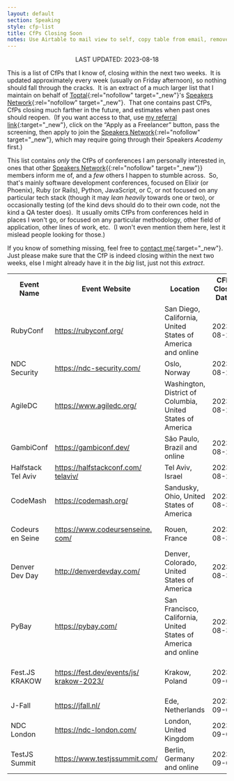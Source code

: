 ```yaml
---
layout: default
section: Speaking
style: cfp-list
title: CfPs Closing Soon
notes: Use Airtable to mail view to self, copy table from email, remove styling, and update date.
---
```


<center>LAST UPDATED: 2023-08-18</center>

This is a list of CfPs that I know of,
closing within the next two weeks.&nbsp;
It is updated approximately every week
(usually on Friday afternoon),
so nothing should fall through the cracks.&nbsp;
It is an extract of a much larger list
that I maintain on behalf of
[Toptal](https://www.toptal.com/#accept-only-candid-coders){:rel="nofollow" target="_new"}'s
[Speakers Network](https://www.toptal.com/community/speakers){:rel="nofollow" target="_new"}.&nbsp;
That one contains past CfPs,
CfPs closing much farther in the future,
and estimates when past ones should reopen.&nbsp;
(If you want access to that, use
[my referral link](https://www.toptal.com/#accept-only-candid-coders){:target="_new"},
click on the “Apply as a Freelancer” button,
pass the screening,
then apply to join the 
[Speakers Network](https://www.toptal.com/community/speakers){:rel="nofollow" target="_new"},
which may require going through their Speakers _Academy_ first.)

This list contains _only_
the CfPs of conferences I am personally interested in,
ones that other
[Speakers Network](https://www.toptal.com/community/speakers){{:rel="nofollow" target="_new"}} members inform me of,
and a _few_ others I happen to stumble across.&nbsp;
So, that's mainly software development conferences,
focused on Elixir (or Phoenix), Ruby (or Rails), Python, JavaScript, or C,
or not focused on any particular tech stack
(though it may _lean heavily_ towards one or two),
or occasionally testing
(of the kind devs should do to their own code,
not the kind a QA tester does).&nbsp;
It usually omits CfPs from conferences
held in places I won't go,
or focused on any particular
methodology, other field of application, other lines of work, etc.&nbsp;
(I won't even mention them here,
lest it mislead people looking for those.)

If you know of something missing, feel free to
[contact me](/contact){:target="_new"}.&nbsp;
Just please make sure that
the CfP is indeed closing within the next two weeks,
else I might already have it in the _big_ list, just not this _extract_.

<table>
  <tbody>
    <tr>
      <th>Event Name</th>
      <th>Event Website</th>
      <th>Location</th>
      <th>CFP Close Date</th>
      <th>Estimated?</th>
      <th>Event Date</th>
      <th>CFP Link</th>
    </tr>
    <tr>
      <td>
        <div>RubyConf</div>
      </td>
      <td>
        <div>
          <a href="https://rubyconf.org/" target="_blank">https://rubyconf.org/</a>
        </div>
      </td>
      <td>
        <div>San Diego, California, United States of America and online</div>
      </td>
      <td>
        <div>2023-08-24</div>
      </td>
      <td>
      </td>
      <td>
        <div>2023-11-13</div>
      </td>
      <td>
        <div>
          <a href="https://sessionize.com/rubyconf-2023/" target="_blank">https://sessionize.com/<wbr>rubyconf-2023/</a>
        </div>
      </td>
    </tr>
    <tr>
      <td>
        <div>NDC Security</div>
      </td>
      <td>
        <div>
          <a href="https://ndc-security.com/" target="_blank">https://ndc-security.com/</a>
        </div>
      </td>
      <td>
        <div>Oslo, Norway</div>
      </td>
      <td>
        <div>2023-08-25</div>
      </td>
      <td>
      </td>
      <td>
        <div>2024-01-10</div>
      </td>
      <td>
        <div>
          <a href="https://sessionize.com/ndc-security-2024/" target="_blank">https://sessionize.com/ndc-<wbr>security-2024/</a>
        </div>
      </td>
    </tr>
    <tr>
      <td>
        <div>AgileDC</div>
      </td>
      <td>
        <div>
          <a href="https://www.agiledc.org/" target="_blank">https://www.agiledc.org/</a>
        </div>
      </td>
      <td>
        <div>Washington, District of Columbia, United States of America</div>
      </td>
      <td>
        <div>2023-08-27</div>
      </td>
      <td>
      </td>
      <td>
        <div>2023-10-23</div>
      </td>
      <td>
        <div>
          <a href="https://www.agiledc.org/speaker" target="_blank">https://www.agiledc.org/<wbr>speaker</a>
        </div>
      </td>
    </tr>
    <tr>
      <td>
        <div>GambiConf</div>
      </td>
      <td>
        <div>
          <a href="https://gambiconf.dev/" target="_blank">https://gambiconf.dev/</a>
        </div>
      </td>
      <td>
        <div>São Paulo, Brazil and online</div>
      </td>
      <td>
        <div>2023-08-27</div>
      </td>
      <td>
      </td>
      <td>
        <div>2023-11-25</div>
      </td>
      <td>
        <div>
          <a href="https://gambiconf.dev/cfp" target="_blank">https://gambiconf.dev/cfp</a>
        </div>
      </td>
    </tr>
    <tr>
      <td>
        <div>Halfstack Tel Aviv</div>
      </td>
      <td>
        <div>
          <a href="https://halfstackconf.com/telaviv/" target="_blank">https://halfstackconf.com/<wbr>telaviv/</a>
        </div>
      </td>
      <td>
        <div>Tel Aviv, Israel</div>
      </td>
      <td>
        <div>2023-08-28</div>
      </td>
      <td>
      </td>
      <td>
        <div>2023-11-28</div>
      </td>
      <td>
        <div>
          <a href="https://halfstackconf.com/cfp/" target="_blank">https://halfstackconf.com/cfp/</a>
        </div>
      </td>
    </tr>
    <tr>
      <td>
        <div>CodeMash</div>
      </td>
      <td>
        <div>
          <a href="https://codemash.org/" target="_blank">https://codemash.org/</a>
        </div>
      </td>
      <td>
        <div>Sandusky, Ohio, United States of America</div>
      </td>
      <td>
        <div>2023-08-31</div>
      </td>
      <td>
      </td>
      <td>
        <div>2024-01-11</div>
      </td>
      <td>
        <div>
          <a href="https://www.codemash.org/call-speakers/" target="_blank">https://www.codemash.org/call-<wbr>speakers/</a>
        </div>
      </td>
    </tr>
    <tr>
      <td>
        <div>Codeurs en Seine</div>
      </td>
      <td>
        <div>
          <a href="https://www.codeursenseine.com/" target="_blank">https://www.codeursenseine.<wbr>com/</a>
        </div>
      </td>
      <td>
        <div>Rouen, France</div>
      </td>
      <td>
        <div>2023-08-31</div>
      </td>
      <td>
      </td>
      <td>
        <div>2023-10-26</div>
      </td>
      <td>
        <div>
          <a href="https://conference-hall.io/public/event/77LWxBRFiJ13EdvlEE8X" target="_blank">https://conference-hall.io/<wbr>public/event/<wbr>77LWxBRFiJ13EdvlEE8X</a>
        </div>
      </td>
    </tr>
    <tr>
      <td>
        <div>Denver Dev Day</div>
      </td>
      <td>
        <div>
          <a href="http://denverdevday.com/" target="_blank">http://denverdevday.com/</a>
        </div>
      </td>
      <td>
        <div>Denver, Colorado, United States of America</div>
      </td>
      <td>
        <div>2023-08-31</div>
      </td>
      <td>
      </td>
      <td>
        <div>2023-10-27</div>
      </td>
      <td>
        <div>
          <a href="https://sessionize.com/denver-dev-day-october-2023" target="_blank">https://sessionize.com/denver-<wbr>dev-day-october-2023</a>
        </div>
      </td>
    </tr>
    <tr>
      <td>
        <div>PyBay</div>
      </td>
      <td>
        <div>
          <a href="https://pybay.com/" target="_blank">https://pybay.com/</a>
        </div>
      </td>
      <td>
        <div>San Francisco, California, United States of America and online</div>
      </td>
      <td>
        <div>2023-08-31</div>
      </td>
      <td>
      </td>
      <td>
        <div>2023-10-08</div>
      </td>
      <td>
        <div>
          <a href="https://sessionize.com/pybay2023-food-truck-edition/" target="_blank">https://sessionize.com/<wbr>pybay2023-food-truck-edition/</a>
        </div>
      </td>
    </tr>
    <tr>
      <td>
        <div>Fest.JS KRAKOW</div>
      </td>
      <td>
        <div>
          <a href="https://fest.dev/events/js/krakow-2023/" target="_blank">https://fest.dev/events/js/<wbr>krakow-2023/</a>
        </div>
      </td>
      <td>
        <div>Krakow, Poland</div>
      </td>
      <td>
        <div>2023-09-01</div>
      </td>
      <td>
      </td>
      <td>
        <div>2023-11-18</div>
      </td>
      <td>
        <div>
          <a href="https://docs.google.com/forms/d/1OPrfCEnCh_PHYZnFmeh5ufXQvxzOr4IMs_O8ale4ovs" target="_blank">https://docs.google.com/forms/<wbr>d/1OPrfCEnCh_<wbr>PHYZnFmeh5ufXQvxzOr4IMs_<wbr>O8ale4ovs</a>
        </div>
      </td>
    </tr>
    <tr>
      <td>
        <div>J-Fall</div>
      </td>
      <td>
        <div>
          <a href="https://jfall.nl/" target="_blank">https://jfall.nl/</a>
        </div>
      </td>
      <td>
        <div>Ede, Netherlands</div>
      </td>
      <td>
        <div>2023-09-01</div>
      </td>
      <td>
      </td>
      <td>
        <div>2023-11-09</div>
      </td>
      <td>
        <div>
          <a href="https://sessionize.com/jfall23/" target="_blank">https://sessionize.com/<wbr>jfall23/</a>
        </div>
      </td>
    </tr>
    <tr>
      <td>
        <div>NDC London</div>
      </td>
      <td>
        <div>
          <a href="https://ndc-london.com/" target="_blank">https://ndc-london.com/</a>
        </div>
      </td>
      <td>
        <div>London, United Kingdom</div>
      </td>
      <td>
        <div>2023-09-01</div>
      </td>
      <td>
      </td>
      <td>
        <div>2024-01-31</div>
      </td>
      <td>
        <div>
          <a href="https://ndclondon.com/call-for-papers" target="_blank">https://ndclondon.com/call-<wbr>for-papers</a>
        </div>
      </td>
    </tr>
    <tr>
      <td>
        <div>TestJS Summit</div>
      </td>
      <td>
        <div>
          <a href="https://www.testjssummit.com/" target="_blank">https://www.testjssummit.com/</a>
        </div>
      </td>
      <td>
        <div>Berlin, Germany and online</div>
      </td>
      <td>
        <div>2023-09-01</div>
      </td>
      <td>
      </td>
      <td>
        <div>2023-12-07</div>
      </td>
      <td>
        <div>
          <a href="https://forms.gle/3qEJvAwTyAyF262q8" target="_blank">https://forms.gle/<wbr>3qEJvAwTyAyF262q8</a>
        </div>
      </td>
    </tr>
  </tbody>
</table> 
